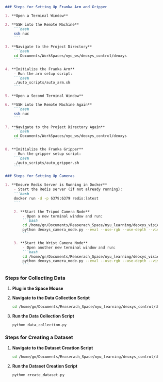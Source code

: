 ```markdown
### Steps for Setting Up Franka Arm and Gripper

1. **Open a Terminal Window**

2. **SSH into the Remote Machine**
    ```bash
    ssh nuc
    ```

3. **Navigate to the Project Directory**
    ```bash
    cd Documents/WorkSpaces/nyc_ws/deoxys_control/deoxys
    ```

4. **Initialize the Franka Arm**
    - Run the arm setup script:
    ```bash
    ./auto_scripts/auto_arm.sh
    ```

5. **Open a Second Terminal Window**

6. **SSH into the Remote Machine Again**
    ```bash
    ssh nuc
    ```

7. **Navigate to the Project Directory Again**
    ```bash
    cd Documents/WorkSpaces/nyc_ws/deoxys_control/deoxys
    ```

8. **Initialize the Franka Gripper**
    - Run the gripper setup script:
    ```bash
    ./auto_scripts/auto_gripper.sh
    ```

### Steps for Setting Up Cameras

1. **Ensure Redis Server is Running in Docker**
    - Start the Redis server (if not already running):
    ```bash
    docker run -d -p 6379:6379 redis:latest
    ```

    2. **Start the Tripod Camera Node**
        - Open a new terminal window and run:
        ```bash
        cd /home/gn/Documents/Reaserach_Space/nyu_learning/deoxys_vision/scripts
        python deoxys_camera_node.py --eval --use-rgb --use-depth --visualization --camera_info tripod_cam.yml
        ```

    3. **Start the Wrist Camera Node**
        - Open another new terminal window and run:
        ```bash
        cd /home/gn/Documents/Reaserach_Space/nyu_learning/deoxys_vision/scripts
        python deoxys_camera_node.py --eval --use-rgb --use-depth --visualization --camera_info wrist_cam.yml
        ```
```

### Steps for Collecting Data

1. **Plug in the Space Mouse**

2. **Navigate to the Data Collection Script**
    ```bash
    cd /home/gn/Documents/Reaserach_Space/nyu_learning/deoxys_control/deoxys/examples/demo_collection
    ```

3. **Run the Data Collection Script**
    ```bash
    python data_collection.py

### Steps for Creating a Dataset

1. **Navigate to the Dataset Creation Script**
    ```bash
    cd /home/gn/Documents/Reaserach_Space/nyu_learning/deoxys_control/deoxys/examples/demo_collection
    ```

2. **Run the Dataset Creation Script**
    ```bash
    python create_dataset.py
    ```
